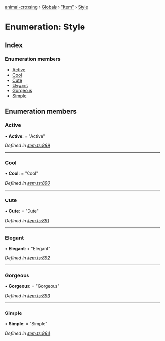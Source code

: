 [animal-crossing](../README.md) › [Globals](../globals.md) › ["Item"](../modules/_item_.md) › [Style](_item_.style.md)

# Enumeration: Style

## Index

### Enumeration members

* [Active](_item_.style.md#active)
* [Cool](_item_.style.md#cool)
* [Cute](_item_.style.md#cute)
* [Elegant](_item_.style.md#elegant)
* [Gorgeous](_item_.style.md#gorgeous)
* [Simple](_item_.style.md#simple)

## Enumeration members

###  Active

• **Active**: = "Active"

*Defined in [Item.ts:889](https://github.com/Norviah/animal-crossing/blob/c9eb585/module/types/Item.ts#L889)*

___

###  Cool

• **Cool**: = "Cool"

*Defined in [Item.ts:890](https://github.com/Norviah/animal-crossing/blob/c9eb585/module/types/Item.ts#L890)*

___

###  Cute

• **Cute**: = "Cute"

*Defined in [Item.ts:891](https://github.com/Norviah/animal-crossing/blob/c9eb585/module/types/Item.ts#L891)*

___

###  Elegant

• **Elegant**: = "Elegant"

*Defined in [Item.ts:892](https://github.com/Norviah/animal-crossing/blob/c9eb585/module/types/Item.ts#L892)*

___

###  Gorgeous

• **Gorgeous**: = "Gorgeous"

*Defined in [Item.ts:893](https://github.com/Norviah/animal-crossing/blob/c9eb585/module/types/Item.ts#L893)*

___

###  Simple

• **Simple**: = "Simple"

*Defined in [Item.ts:894](https://github.com/Norviah/animal-crossing/blob/c9eb585/module/types/Item.ts#L894)*
